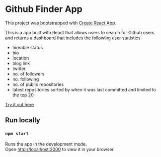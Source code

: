 # Github Finder App

This project was bootstrapped with [Create React App](https://github.com/facebook/create-react-app).

This is a app built with React that allows users to search for Github users and returns a dashboard that includes the following user statistics

- hireable status
- bio
- location
- blog link
- twitter
- no. of followers
- no. following
- no. of public repositories
- latest repositories sorted by when it was last committed and limited to the top 20

[Try it out here]()

## Run locally

### `npm start`

Runs the app in the development mode.\
Open [http://localhost:3000](http://localhost:3000) to view it in your browser.
